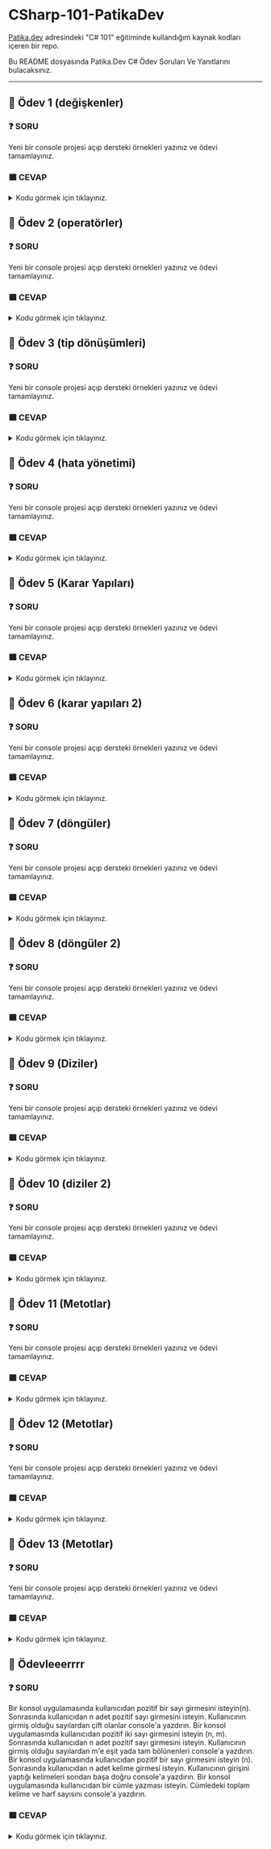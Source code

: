 # CSharp-101-PatikaDev

[Patika.dev](https://app.patika.dev/egitimler) adresindeki "C# 101" eğitiminde kullandığım kaynak kodları içeren bir repo.

Bu README dosyasında Patika.Dev C# Ödev Soruları Ve Yanıtlarını bulacaksınız.

--------------------------------------------------------------------------------------------------------------------------------------------------------------------------------
## :brain: Ödev 1 (değişkenler)

### :question: SORU 
Yeni bir console projesi açıp dersteki örnekleri yazınız ve ödevi tamamlayınız.
### :green_square: CEVAP

<details>
<summary>Kodu görmek için tıklayınız.</summary>
    
```csharp
    
using System;

namespace Degiskenler
{
    class Program
    {
        static void Main(string[] args)
        {
           
           byte a = 1;
           sbyte b =2;

           short c = 3;
           ushort d = 4;

           Int16 e = 5;
           int f =6;
           Int32 g =7;
           Int64 h =8;

           uint i =9;
           long j =10;
           ulong k =11;

           float l =12;
           double m =13;
           decimal n =14;


          
           string p ="ab";
            
        
           bool r = true;
           bool s =false;

           DateTime dt = DateTime.Now;

           object t = "16";
           object u = "ab";
           object v = 17;
           object y = 18;
           object z = 18.1;


           string abc = string.Empty;
           abc = "deneme";
           string marka = "arçelik";
           string model = "Su ısıtıcısı";

           bool bl = 3>5;

           string vb = "20";
           int ty =20;
           string nr = vb + ty.ToString();
           int er = ty + Convert.ToInt32(vb);
           int yu = ty + int.Parse(vb);

        }
    }
}
```
</details>

## :brain: Ödev 2 (operatörler)
### :question: SORU 
Yeni bir console projesi açıp dersteki örnekleri yazınız ve ödevi tamamlayınız.
### :green_square: CEVAP

<details>
<summary>Kodu görmek için tıklayınız.</summary>
    
```csharp
using System;

namespace Operatorler
{
    class Program
    {
        static void Main(string[] args)
        {
            
           int a = 2;
           int b = 4;
           a = a+1;
           Console.WriteLine(a);
           a+=1;
           Console.WriteLine(a);
           a/=1;
           Console.WriteLine(a);
           b*=4;
           Console.WriteLine(b);

         //--------------------------------

           bool isSuccess = true;
           bool isCompelted = false;

           if (isSuccess && isCompelted )
           Console.WriteLine("Wonderfull!");

           if (isSuccess || isCompelted )
           Console.WriteLine("Excellent!");

           if (isSuccess && !isCompelted )
           Console.WriteLine("Good!");


         //--------------------------------

           int c =1;
           int d =6;
           bool sonuc = c<d;           
           Console.WriteLine(sonuc);
           sonuc = d<c;
           Console.WriteLine(sonuc);
           sonuc = d==c;
           Console.WriteLine(sonuc);
           sonuc = d>=c;
           Console.WriteLine(sonuc);
           sonuc = d<=c;

        //--------------------------------

           int g =11;
           int h =34;
           int sonuc1 = g + h;
           Console.WriteLine(sonuc1);
           sonuc1 = g + h;
           Console.WriteLine(sonuc1);
           sonuc1 = g * h;
           Console.WriteLine(sonuc1);
           sonuc1 = g / h;
           Console.WriteLine(sonuc1);
           sonuc1 = h++;
           Console.WriteLine(sonuc1);

        //--------------------------------

           int t = 20%3;
           Console.WriteLine(t);

        }
    }
}
```
</details>
    
## :brain: Ödev 3 (tip dönüşümleri)

### :question: SORU 
Yeni bir console projesi açıp dersteki örnekleri yazınız ve ödevi tamamlayınız.
### :green_square: CEVAP

<details>
<summary>Kodu görmek için tıklayınız.</summary>
    
```csharp
using System;

namespace Tip_Donusumleri
{
    class Program
    {
        static void Main(string[] args)
        {
            byte x = 1;
            sbyte y = 2;
            short z = 3;

            int v = x+y+z;
            Console.WriteLine("v:"+v);

            long a = v;
            Console.WriteLine("a:"+ a);

            float b = a;
            Console.WriteLine("b:"+b);

            string c = "alperen";
            char d = 'f';
            object e = c+d+v;
            Console.WriteLine("e:"+e);

           Console.WriteLine("------------------------");
          

           int r = 3;
           byte t = (byte)r;
           Console.WriteLine("t:"+t);
           
           float j = 5.2f;
           byte l =(byte)j;
           Console.WriteLine("l:"+l);

           Console.WriteLine("------------------------");

           int abc = 9;
           string xyz = "5";
           int yy = abc + Convert.ToInt32(xyz);
            Console.WriteLine(yy);

            int def = 9;
           string ghj = def.ToString();
            Console.WriteLine("ghj:"+ghj);
            ParseMethod();
        }

        public static void ParseMethod()
        {

           string yazi1 = "6";
           string yazi2 = "9";
           int sayi1;
           double sayi2,toplam;

           sayi1 = Int32.Parse(yazi1);
           sayi2 = Double.Parse(yazi2);
           toplam = Convert.ToDouble(sayi1)+sayi2;
           Console.WriteLine(toplam);
        }
    }
}
```
</details>

## :brain: Ödev 4 (hata yönetimi)

### :question: SORU 
Yeni bir console projesi açıp dersteki örnekleri yazınız ve ödevi tamamlayınız.
### :green_square: CEVAP

<details>
<summary>Kodu görmek için tıklayınız.</summary>
    
```csharp
using System;

namespace HataYonetimi
{
    class Program
    {
        static void Main(string[] args)
        {
            try{
          Console.WriteLine("Bir sayı griniz: ");
          int sayi=Convert.ToInt32(Console.ReadLine());
          Console.WriteLine("Girmiş olduğunuz sayi: " +sayi);

            }
            catch(Exception ex){
            Console.WriteLine("Hata" +ex.Message.ToString());
            }
            //finally{
            //Console.Write("İşlem Tamamlandı");
            //}
            try{
            //int a=int.Parse(null);
            //int a=int.Parse("test");
            int a=int.Parse("-141415161718");

            }
            catch(ArgumentNullException ex) {
            Console.WriteLine("Boş değer Girdiniz.");
            Console.WriteLine(ex);
            }
            catch(FormatException ex){
            Console.WriteLine("Veri Tipi Uygun Değil.");
            Console.WriteLine(ex);
            }
            catch(OverflowException ex){
            Console.WriteLine("Çok küçük veya çok büyük bir değer girdiniz.");
            Console.WriteLine(ex);
            }
            finally{
                Console.WriteLine("İşlem Başarıyla Tamamlandı");
            }
        }
    }
}
```
</details>

## :brain: Ödev 5 (Karar Yapıları)

### :question: SORU 
Yeni bir console projesi açıp dersteki örnekleri yazınız ve ödevi tamamlayınız.
### :green_square: CEVAP

<details>
<summary>Kodu görmek için tıklayınız.</summary>
    
```csharp
using System;

namespace KararYapilari
{
    class Program
    {
        static void Main(string[] args)
        {
           int time=DateTime.Now.Hour;
           if(time>=6 && time<11){
               Console.WriteLine("Günaydın");
           }
           else if(time<=18)
           {
               Console.WriteLine("İyi Günler");
           }
           else{
               Console.WriteLine("İyi Geceler");
           string sonuc=time<=18 ? "İyi Günler" : "İyi Geceler";
          
           sonuc=time>=6 &&  time<11 ? "Günaydin" :time<=18 ? "İyi Günler" : "İyi Geceler";
           Console.WriteLine(sonuc);
           }

        }
    }
}
```
</details>

## :brain: Ödev 6 (karar yapıları 2)

### :question: SORU 
Yeni bir console projesi açıp dersteki örnekleri yazınız ve ödevi tamamlayınız.
### :green_square: CEVAP

<details>
<summary>Kodu görmek için tıklayınız.</summary>
    
```csharp
using System;

namespace Karar_Yapilari
{
    class Program
    {
        static void Main(string[] args)
        {
           int mounth=DateTime.Now.Month;
           //expression
           switch (mounth)
           {
               case 1:
                Console.WriteLine("Ocak Ayındasınız");
                break;
                 case 2:
                Console.WriteLine("Şubat Ayındasınız");
                break;
                 case 3:
                Console.WriteLine("Mart Ayındasınız");
                break;
                 case 4:
                Console.WriteLine("Nisan Ayındasınız");
                break;
               
               default:
               Console.WriteLine("Yanlış Veri Girişi");
               break;
           }
           switch (mounth)
           {
               case 12:
               case 1:
               case 2:
            Console.WriteLine("Kış Ayındasınız");
            break;
            case 3:
               case 4:
               case 5:
            Console.WriteLine("İlkbahar Ayındasınız");
            break;
            case 6:
               case 7:
               case 8:
            Console.WriteLine("Yaz Ayındasınız");
            break;
            case 9:
               case 10:
               case 11:
            Console.WriteLine("Sonbahar Ayındasınız");
            break;
          
               default:
               break;
           }
        }
    }
}
```
</details>

## :brain: Ödev 7 (döngüler)

### :question: SORU 
Yeni bir console projesi açıp dersteki örnekleri yazınız ve ödevi tamamlayınız.
### :green_square: CEVAP

<details>
<summary>Kodu görmek için tıklayınız.</summary>
    
```csharp
using System;

namespace Donguler
{
    class Program
    {
        static void Main(string[] args)
        {
            //EKRANDAN GİRİLEN SAYIYA KADAR OLAN TEK SAYILAR
            Console.Write("Lütfen bir sayı giriniz: ");
            int sayac=int.Parse(Console.ReadLine());
            for(int i=1;i<=sayac;i++)
            {
                //komutlar
               if(i%2==1) {
                Console.WriteLine(i);
            }
            //1-1000 arasındaki tek ve cift sayıların toplamı
            int tekToplam=0;
            int ciftToplam=0;
        for (int i = 0; i < 1000; i++)
        {
          if(i%2==1){
              tekToplam+=1;
        
          } 
          else 
          ciftToplam+=1; 
        }
        Console.WriteLine("Tek Toplam:" +tekToplam);
        Console.WriteLine("Çift Toplam:" +ciftToplam);
            
        //break, continue
        for (int i = 0; i < 10; i++)
        {
            if(i==4){
                break;
                Console.WriteLine(i);
            }
             }
             for (int i = 0; i < 10; i++)
        {
            if(i==4){
                continue;
                Console.WriteLine(i);
           
        }
        }
       }
}
```
</details>
    
## :brain: Ödev 8 (döngüler 2)

### :question: SORU 
Yeni bir console projesi açıp dersteki örnekleri yazınız ve ödevi tamamlayınız.
### :green_square: CEVAP

<details>
<summary>Kodu görmek için tıklayınız.</summary>
    
```csharp
using System;

namespace Donguler
{
    class Program
    {
        static void Main(string[] args)
        {
            Console.WriteLine("Lütfen bir sayi giriniz: ");
            //1 den baslayarak console dan girilen sayıya kadar ortalama hesaplayıp console a yazdıran program
            int sayi=int.Parse(Console.ReadLine());
            int sayac=1;
            int toplam=0;
           while (sayac<=sayi)
           {
               toplam+=sayac;
               sayac++; 
           }
           Console.WriteLine(toplam/sayi);
        
        //a-z tüm harfleri yaz
        char karakter='a';
        while (karakter<'z')
        {
             Console.Write(karakter);
             karakter++;
        }
        //foreach
        string [] arabalar={"BMW", "Ford","Toyota","Nissan"};
        foreach (var araba in arabalar)
        {
            Console.WriteLine(araba);
        }
        }
       }
}
```
</details>

## :brain: Ödev 9 (Diziler)

### :question: SORU 
Yeni bir console projesi açıp dersteki örnekleri yazınız ve ödevi tamamlayınız.
### :green_square: CEVAP

<details>
<summary>Kodu görmek için tıklayınız.</summary>
    
```csharp
using System;

namespace Diziler
{
    class Program
    {
        static void Main(string[] args)
        {
           //dizi tanımlama
           string[] renkler=new string[5];
           string[] hayvanlar={"kedi","köpek","kuş"};
           int[] dizi;
           dizi= new int[5];
           //dizilere değer atama ve erişim
           renkler[0]="Mavi";
           dizi[3]=10;
           Console.WriteLine(dizi[3]);
           Console.WriteLine(hayvanlar[0]);

           //döngülerle dizi kullanımı
           //klavyeden girilen n tane sayının ortalamasını alan program
           Console.WriteLine("Lütfen dizini eleman sayısını giriniz: ");
           int diziUzunlugu=int.Parse(Console.ReadLine());
           int[] sayiDizisi=new int[diziUzunlugu];
           for (int i = 0; i < diziUzunlugu; i++)
           {
               Console.WriteLine("Lütfen {0}. sayıyı giriniz: ",i+1);
               sayiDizisi[i]=int.Parse(Console.ReadLine());

           }
           int toplam=0;
           foreach (var sayi in sayiDizisi)
           {
             toplam+=sayi;
             Console.WriteLine("Ortalama", toplam/diziUzunlugu);
               
           }
        }
       }
 }
 ```
</details>   
    
## :brain: Ödev 10 (diziler 2)

### :question: SORU 
Yeni bir console projesi açıp dersteki örnekleri yazınız ve ödevi tamamlayınız.
### :green_square: CEVAP

<details>
<summary>Kodu görmek için tıklayınız.</summary>
    
```csharp
using System;

namespace Diziler
{
    class Program
    {
        static void Main(string[] args)
        {
            //sort
         int [] sayiDizisi={23,12,4,86,72,3,11,17};
         Console.WriteLine("sırasız dizi");
         foreach (var sayi in sayiDizisi)
         {
             Console.WriteLine(sayi);
             
         }
         Console.WriteLine("sıralı dizi");
         Array.Sort(sayiDizisi);
         foreach (var sayi in sayiDizisi)
         {
             Console.WriteLine(sayi);
         }
         //clear
         //ikinci indexten sonra 2 tane 0 yapar
                  Console.WriteLine("array clear ");
                  Array.Clear(sayiDizisi,2,2);
                  foreach (var sayi in sayiDizisi)
                  {
                      Console.WriteLine(sayi);
                  }
          //reverse
          //elemanları tersine cevirir
          Array.Reverse(sayiDizisi);
          foreach (var sayi in sayiDizisi)
          {
              Console.WriteLine(sayi);
              
          }
          //indexOf
            Console.WriteLine(Array.IndexOf(sayiDizisi,23));
         //resize
         Array.Resize<int>(ref sayiDizisi,9);
         sayiDizisi[8]=99;
         foreach (var sayi in sayiDizisi)
         {
             Console.WriteLine(sayi);
         }
        }
       }
}
```
</details>

## :brain: Ödev 11 (Metotlar)

### :question: SORU 
Yeni bir console projesi açıp dersteki örnekleri yazınız ve ödevi tamamlayınız.
### :green_square: CEVAP

<details>
<summary>Kodu görmek için tıklayınız.</summary>
    
```csharp
using System;

namespace Metotlar
{
    class Program
    {
        static void Main(string[] args)
        {
                //erişimbelirtec,geridönüştipi,metotsdi(parametreListesi/arguman)   
                //(
                    //komutlar;
                    //return;
                //)
                int a=2;
                int b=3;
            
                Console.WriteLine(a+b);
            int sonuc=Topla(a,b);
            Console.WriteLine(sonuc);    
            
            Metotlar ornek=new Metotlar();
            ornek.ekranaYazdir(Convert.ToString(sonuc));

            int sonuc2=ornek.ArttırVeTopla(ref a, ref b);
            ornek.ekranaYazdir(Convert.ToString(sonuc2));
            ornek.ekranaYazdir(Convert.ToString(a+b));

        }
       static int Topla(int deger1,int deger2);
          {
            return (deger1 + deger2);
          }
        }
        class Metotlar{
           public void ekranaYazdir(string veri)
            {
                Console.WriteLine(veri);
            }
    public int ArttırVeTopla( ref int deger1,ref int deger2)
    {
        deger1+=1;
        deger2+=2;
        return deger1+deger2;
    }
        }
}
```
</details>

## :brain: Ödev 12 (Metotlar)

### :question: SORU 
Yeni bir console projesi açıp dersteki örnekleri yazınız ve ödevi tamamlayınız.
### :green_square: CEVAP

<details>
<summary>Kodu görmek için tıklayınız.</summary>
    
```csharp
using System;

namespace Metot_Overloading
{
    class Program
    {
        static void Main(string[] args)
        {  
         //out parametreler
         string sayi="999";

         bool sonuc=int.TryParse(sayi,out int outSayi);
         if(sonuc){
             Console.WriteLine("Başarılı");
             Console.WriteLine(outSayi);
         }
         else{
             Console.WriteLine("Başarısız");
            }
         Metotlar instence=new Metotlar();
         instence.Topla(4,5, out int ToplamSonucu);
         Console.WriteLine(ToplamSonucu);
         //metot asırı yüklenme-overloading

         int ifade=999;
         instence.ekranaYazdir(Convert.ToString(ifade));
         instence.ekranaYazdir("ezgi","buse");
        //metod imzası
        //metotadi+parametre sayisi+parametre
        }
       }
       class Metotlar{
           public void Topla(int a, int b, out int toplam){
               toplam=a+b;
           }
           public void ekranaYazdir(string veri){
               Console.WriteLine(veri);
           }
            public void ekranaYazdir(string veri,string veri2){
               Console.WriteLine(veri+veri2);
           }
       }
}
```
</details>
    
## :brain: Ödev 13 (Metotlar)

### :question: SORU 
Yeni bir console projesi açıp dersteki örnekleri yazınız ve ödevi tamamlayınız.
### :green_square: CEVAP

<details>
<summary>Kodu görmek için tıklayınız.</summary>
    
```csharp
using System;

namespace Recursive_Extension
{
    class Program
    {
        static void Main(string[] args)
        {  
          //recursive-özyinelemeli
          //3^4
          int result=1;
          for (int i = 0; i < 5; i++)
          {
              result=result*3;
              Console.WriteLine(result);
              islemler instence=new();
              Console.WriteLine(instence.Expo(3,4));

              //extension metotlar
              string ifade="Ezgi Buse Akkaya";
              bool sonuc=ifade.CheckSpaces();
              Console.WriteLine(sonuc);
              if(sonuc){
                  Console.WriteLine(ifade.RemoveWhiteSpaces());
              }
          }
        }
        public class islemler{
            public int Expo(int sayi,int us){
                if(us<2)
                return sayi;
                return Expo(sayi,us-1)*sayi;
            }
            
                 
            }
            public static class Extension{
                public static bool CheckSpaces(this string param){
                  return param.Contains(" ");
                }
            }
            public static string RemoveWhiteSpaces(this string param){
                string[] dzi=param.Split(" ");
                return string.Join("",dizi);
            }
            }
}
```
</details>
       
## :brain: Ödevleeerrrr

### :question: SORU 
Bir konsol uygulamasında kullanıcıdan pozitif bir sayı girmesini isteyin(n). Sonrasında kullanıcıdan n adet pozitif sayı girmesini isteyin. Kullanıcının girmiş olduğu sayılardan çift olanlar console'a yazdırın.
Bir konsol uygulamasında kullanıcıdan pozitif iki sayı girmesini isteyin (n, m). Sonrasında kullanıcıdan n adet pozitif sayı girmesini isteyin. Kullanıcının girmiş olduğu sayılardan m'e eşit yada tam bölünenleri console'a yazdırın.
Bir konsol uygulamasında kullanıcıdan pozitif bir sayı girmesini isteyin (n). Sonrasında kullanıcıdan n adet kelime girmesi isteyin. Kullanıcının girişini yaptığı kelimeleri sondan başa doğru console'a yazdırın.
Bir konsol uygulamasında kullanıcıdan bir cümle yazması isteyin. Cümledeki toplam kelime ve harf sayısını console'a yazdırın.

### :green_square: CEVAP

<details>
<summary>Kodu görmek için tıklayınız.</summary>
    
```csharp
using System;

namespace Odev_1
{
    class Program
    {
        static void Main(string[] args)
        {
            /* 1- Bir konsol uygulamasında kullanıcıdan pozitif bir sayı girmesini isteyin(n). 
             * Sonrasında kullanıcıdan n adet pozitif sayı girmesini isteyin. 
             * Kullanıcının girmiş olduğu sayılardan çift olanlar console'a yazdırın.
             

            Console.Write("Bir pozitif sayı adeti giriniz: ");           
            int n = Convert.ToInt32(Console.ReadLine());
            if(n > 0)
            {
                int[] array = new int[n];
                for (int i = 0; i < n; i++)
                {
                    Console.WriteLine("Bir sayı giriniz: ");
                    int sayi = Convert.ToInt32(Console.ReadLine());
                    array[i] = sayi;                   
                }
                for (int j = 0; j < n; j++)
                {
                    if(array[j] % 2 == 0)
                    {
                        Console.WriteLine(array[j]);
                    }
                }

            }

            

            2 - Bir konsol uygulamasında kullanıcıdan pozitif iki sayı girmesini isteyin(n, m).
            Sonrasında kullanıcıdan n adet pozitif sayı girmesini isteyin.
            Kullanıcının girmiş olduğu sayılardan m'e eşit yada tam bölünenleri console'a yazdırın.
            

            Console.Write("Bir pozitif sayı giriniz: ");
            int n = Convert.ToInt32(Console.ReadLine());
            Console.Write("Bir pozitif sayı giriniz: ");
            int m = Convert.ToInt32(Console.ReadLine());

            int[] array = new int[n];
            for (int i = 0; i < n; i++)
            {
                Console.Write("Bir sayı giriniz: ");
                array[i] = Convert.ToInt32(Console.ReadLine());
            }

            for (int i = 0; i < n; i++)
            {
                if (m == array[i] || m % array[i] == 0)
                {
                    Console.WriteLine(array[i]);
                }
            }

            3 - Bir konsol uygulamasında kullanıcıdan pozitif bir sayı girmesini isteyin(n).
                Sonrasında kullanıcıdan n adet kelime girmesi isteyin.
                Kullanıcının girişini yaptığı kelimeleri sondan başa doğru console'a yazdırın.

            

            Console.Write("Bir pozitif sayı giriniz: ");
            int n = Convert.ToInt32(Console.ReadLine());
            string[] array = new string[n];
            for (int i = 0; i < n; i++)
            {
                Console.Write("Bir kelime giriniz: ");
                array[i] = Convert.ToString(Console.ReadLine());
            }

            foreach (var i in array)
            {
                Console.WriteLine(i);
            }

            Console.WriteLine("******************************");
            Array.Reverse(array);

            foreach(var i in array)
            {
                Console.WriteLine(i);
            }

            

            4 - Bir konsol uygulamasında kullanıcıdan bir cümle yazması isteyin.
                Cümledeki toplam kelime ve harf sayısını console'a yazdırın.

            */

            Console.WriteLine("Bir cümle giriniz: ");
            string cumle = Convert.ToString(Console.ReadLine());

            string[] parcalanmısCumle = cumle.Split(" ");
            char[] harfler = cumle.ToCharArray();
            int kelimeToplami = 0;
            int harfToplami = 0;


            foreach (var item in parcalanmısCumle)
            {
                kelimeToplami++;
            }

            foreach (var item in harfler)
            {
                if(item == ' ')
                {
                    continue;
                }
                harfToplami++;
            }

            Console.WriteLine("Kelime sayısı: " +kelimeToplami);
            Console.WriteLine("Harf Toplamı: " +harfToplami);


        }
    }
}
```
</details>
